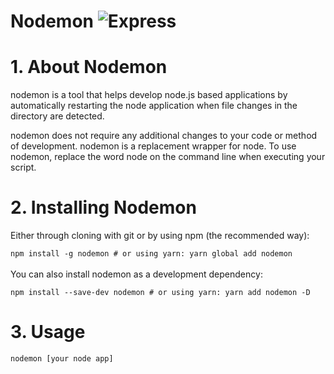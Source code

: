 # Nodemon  <img alt="Express" src="https://img.shields.io/badge/-Nodemon-red?style=flat-square&logo=nodemon&logoColor=white"/>

# 1. About Nodemon
 
nodemon is a tool that helps develop node.js based applications by automatically restarting the node application when file changes in the directory are detected.

nodemon does not require any additional changes to your code or method of development. nodemon is a replacement wrapper for node. To use nodemon, replace the word node on the command line when executing your script.

# 2. Installing Nodemon
Either through cloning with git or by using npm (the recommended way):

```npm install -g nodemon # or using yarn: yarn global add nodemon ```
<br>
<br>
You can also install nodemon as a development dependency:

```npm install --save-dev nodemon # or using yarn: yarn add nodemon -D ```

# 3. Usage

```nodemon [your node app]```
